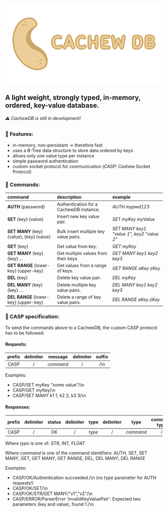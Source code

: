 
<p align="center" width="100%" backround-color="red">
    <img src="./images/cachew-logo.png" width="500">
</p>

## A light weight, strongly typed, in-memory, ordered, key-value database.
###### ⚠️ CachewDB is still in development!

### :memo: Features:
- in-memory, non-persistant -> therefore fast
- uses a B-Tree data structure to store data ordered by keys
- allows only one value type per instance
- simple password authentication
- custom socket protocol for communication (_CASP_: Cashew Socket Protocol)

### :memo: Commands:
| command | description | example |
|:-------|:----------|:-------|
| **AUTH** {password} | Authentication for a CachewDB instance. | *AUTH mypwd123* |
| **SET** {key} {value} | Insert new key value pair. | *SET myKey myValue* |
| **SET MANY** {key} {value}, {key} {value} | Bulk insert multiple key value pairs. | *SET MANY key1 "value 1", key2 "value 2"* |
| **GET** {key} | Get value from key. | *GET myKey* |
| **GET MANY** {key} {key} ... | Get multiple values from their keys. | *GET MANY key1 key2 key3* |
| **GET RANGE** {lower-key} {upper-key} | Get values from a range of keys. | *GET RANGE aKey zKey* |
| **DEL** {key} | Delete key value pair. | *DEL myKey* |
| **DEL MANY** {key} {key} ... | Delete multiple key value pairs. | *DEL MANY key1 key2 key3* |
| **DEL RANGE** {lower-key} {upper-key} | Delete a range of key value pairs. | *DEL RANGE aKey zKey* |


### :memo: CASP specification:
To send the commands above to a CachewDB, the custom CASP protocol has to be followed:

#### Requests:
| prefix | delimiter | message | delimiter |suffix |
|:-------:|:-------:|:-------:|:-------:|:-------:|
| CASP | / | *command* | / | /\n |

Examples:
- CASP/SET myKey "some value"/\n
- CASP/GET myKey/\n
- CASP/SET MANY k1 1, k2 2, k3 3/\n

#### Responses:
| prefix | delimiter | status | delimiter | type | delimiter | type | command type | message | delimiter | suffix |
|:-------:|:-------:|:-------:|:-------:|:-------:|:-------:|:-------:|:-------:|:-------:|:-------:|:-------:|
| CASP | / | OK | / | *type* | / | *command* | / | *response* | / | \n |

Where *type* is one of: 
STR, INT, FLOAT

Where *command* is one of the command identifiers: 
AUTH, SET, SET MANY, GET, GET MANY, GET RANGE, DEL, DEL MANY, DEL RANGE

Examples:
- CASP/OK/Authentication succeeded./\n (no type parameter for AUTH requests!)
- CASP/OK/SET/\n
- CASP/OK/STR/GET MANY/"v1","v2"/\n
- CASP/ERROR/ParserError 'invalidKeyValuePair': Expected two parameters (key and value), found 1./\n

